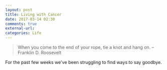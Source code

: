 ```yaml
---
layout: post
title: Living with Cancer
date: 2017-03-14 02:30
comments: true
external-url:
categories: Life
---
```


> When you come to the end of your rope, tie a knot and hang on. – Franklin D. Roosevelt

For the past few weeks we've been struggling to find ways to say goodbye.
